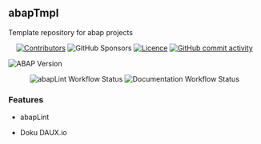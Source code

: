 <div id="top"></div>

## abapTmpl
Template repository for abap projects

<p align="center">
    <a href="https://github.com/abapTools/abapTmpl/contributors" alt="Contributors">
        <img alt="Contributors" src="https://img.shields.io/github/contributors/abapTools/abapTmpl"></a>
		<img alt="GitHub Sponsors" src="https://img.shields.io/github/sponsors/abapTools">
	<a href="https://github.com/abapTools/abapTmpl/blob/master/LICENSE" alt="Licence">
		<img alt="Licence" src="https://img.shields.io/github/license/abapTools/abapTmpl?label=MIT"></a>
	<a href="https://github.com/abapTools/abapTmpl/pulse" alt="Activity">
		<img alt="GitHub commit activity" src="https://img.shields.io/github/commit-activity/m/abapTools/abapTmpl"></a>
</p>	
<img alt="ABAP Version" src="https://img.shields.io/badge/ABAP%20-7.50-brightgreen">	
<p align="center">
	<img alt="abapLint Workflow Status" src="https://img.shields.io/github/workflow/status/abapTools/abapTmpl/abaplint?label=abaplint">
	<img alt="Documentation Workflow Status" src="https://img.shields.io/github/workflow/status/abapTools/abapTmpl/Documentation?label=Documentation">
</p>


### Features

- abapLint

- Doku DAUX.io

